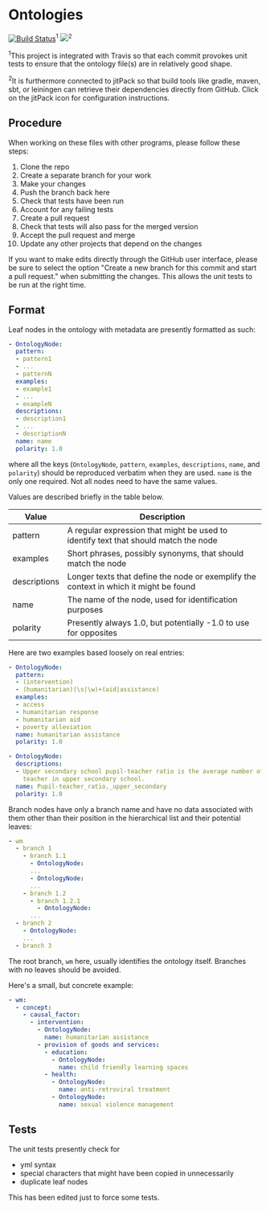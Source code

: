 # Ontologies

[![Build Status](https://travis-ci.org/WorldModelers/Ontologies.svg?branch=master)](https://travis-ci.org/WorldModelers/Ontologies)<sup>1</sup>
[![](https://jitpack.io/v/WorldModelers/Ontologies.svg)](https://jitpack.io/#WorldModelers/Ontologies)<sup>2</sup>

<sup>1</sup>This project is integrated with Travis so that each commit provokes unit tests to ensure that the ontology file(s) are in relatively good shape.

<sup>2</sup>It is furthermore connected to jitPack so that build tools like gradle, maven, sbt, or leiningen can retrieve their dependencies directly from GitHub.  Click on the jitPack icon for configuration instructions.

## Procedure

When working on these files with other programs, please follow these steps:

1. Clone the repo
1. Create a separate branch for your work
1. Make your changes
1. Push the branch back here
1. Check that tests have been run
1. Account for any failing tests
1. Create a pull request
1. Check that tests will also pass for the merged version
1. Accept the pull request and merge
1. Update any other projects that depend on the changes

If you want to make edits directly through the GitHub user interface, please be sure to select the option "Create a new branch for this commit and start a pull request." when submitting the changes.  This allows the unit tests to be run at the right time.

## Format

Leaf nodes in the ontology with metadata are presently formatted as such:
```yml
- OntologyNode:
  pattern:
  - pattern1
  - ...
  - patternN
  examples:
  - example1
  - ...
  - exampleN
  descriptions:
  - description1
  - ...
  - descriptionN
  name: name
  polarity: 1.0

```
where all the keys (`OntologyNode`, `pattern`, `examples`, `descriptions`, `name`, and `polarity`)
should be reproduced verbatim when they are used.  `name` is the only one required.  Not all nodes
need to have the same values.

Values are described briefly in the table below.

|Value|Description|
|---|---|
|pattern|A regular expression that might be used to identify text that should match the node|
|examples|Short phrases, possibly synonyms, that should match the node|
|descriptions|Longer texts that define the node or exemplify the context in which it might be found|
|name|The name of the node, used for identification purposes|
|polarity|Presently always 1.0, but potentially -1.0 to use for opposites|

Here are two examples based loosely on real entries:
````yml
- OntologyNode:
  pattern:
  - (intervention)
  - (humanitarian)(\s|\w)+(aid|assistance)
  examples:
  - access
  - humanitarian response
  - humanitarian aid
  - poverty alleviation
  name: humanitarian assistance
  polarity: 1.0
````
```yml
- OntologyNode:
  descriptions:
  - Upper secondary school pupil-teacher ratio is the average number of pupils per
    teacher in upper secondary school.
  name: Pupil-teacher_ratio,_upper_secondary
  polarity: 1.0
```

Branch nodes have only a branch name and have no data associated with them other than
their position in the hierarchical list and their potential leaves:

````yml
- wm
  - branch 1
    - branch 1.1
      - OntologyNode:
      ...
      - OntologyNode:
      ...
    - branch 1.2
      - branch 1.2.1
        - OntologyNode:
      ...
  - branch 2
    - OntologyNode:
    ...
  - branch 3
````

The root branch, `wm` here, usually identifies the ontology itself.
Branches with no leaves should be avoided.

Here's a small, but concrete example:

```yml
- wm:
  - concept:
    - causal_factor:
      - intervention:
        - OntologyNode:
          name: humanitarian assistance
        - provision of goods and services:
          - education:
            - OntologyNode:
              name: child friendly learning spaces
          - health:
            - OntologyNode:
              name: anti-retroviral treatment
            - OntologyNode:
              name: sexual violence management
```

## Tests

The unit tests presently check for
* yml syntax
* special characters that might have been copied in unnecessarily
* duplicate leaf nodes

This has been edited just to force some tests.
